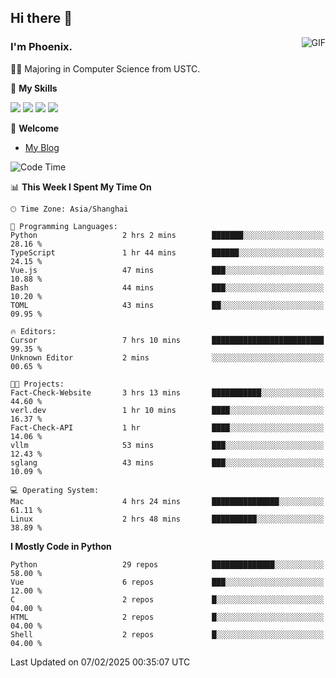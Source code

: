 ## Hi there 👋
<img align="right" alt="GIF" src="https://raw.githubusercontent.com/JoeyBling/JoeyBling/master/pic/pusheencode.gif" />

### I'm Phoenix.

👨‍🎓 Majoring in Computer Science from USTC.

🌟 **My Skills**

![](https://img.shields.io/badge/-Python-3e74a2?style=flat-square&logo=Python&logoColor=fff)
![](https://img.shields.io/badge/-C++-9f62a5?style=flat&logo=cplusplus&logoColor=white)
![](https://img.shields.io/badge/-Linux-185886?style=flat-square&logo=Linux&logoColor=fff)
![](https://img.shields.io/badge/-Rust-ff4136?style=flat-square&logo=Rust&logoColor=fff)

💬 **Welcome**

- [My Blog](https://ysy-phoenix.github.io/)

<!--START_SECTION:waka-->
![Code Time](http://img.shields.io/badge/Code%20Time-1%2C174%20hrs%2019%20mins-blue)

📊 **This Week I Spent My Time On** 

```text
🕑︎ Time Zone: Asia/Shanghai

💬 Programming Languages: 
Python                   2 hrs 2 mins        ███████░░░░░░░░░░░░░░░░░░   28.16 % 
TypeScript               1 hr 44 mins        ██████░░░░░░░░░░░░░░░░░░░   24.15 % 
Vue.js                   47 mins             ███░░░░░░░░░░░░░░░░░░░░░░   10.88 % 
Bash                     44 mins             ███░░░░░░░░░░░░░░░░░░░░░░   10.20 % 
TOML                     43 mins             ██░░░░░░░░░░░░░░░░░░░░░░░   09.95 % 

🔥 Editors: 
Cursor                   7 hrs 10 mins       █████████████████████████   99.35 % 
Unknown Editor           2 mins              ░░░░░░░░░░░░░░░░░░░░░░░░░   00.65 % 

🐱‍💻 Projects: 
Fact-Check-Website       3 hrs 13 mins       ███████████░░░░░░░░░░░░░░   44.60 % 
verl.dev                 1 hr 10 mins        ████░░░░░░░░░░░░░░░░░░░░░   16.37 % 
Fact-Check-API           1 hr                ████░░░░░░░░░░░░░░░░░░░░░   14.06 % 
vllm                     53 mins             ███░░░░░░░░░░░░░░░░░░░░░░   12.43 % 
sglang                   43 mins             ███░░░░░░░░░░░░░░░░░░░░░░   10.09 % 

💻 Operating System: 
Mac                      4 hrs 24 mins       ███████████████░░░░░░░░░░   61.11 % 
Linux                    2 hrs 48 mins       ██████████░░░░░░░░░░░░░░░   38.89 % 
```

**I Mostly Code in Python** 

```text
Python                   29 repos            ██████████████░░░░░░░░░░░   58.00 % 
Vue                      6 repos             ███░░░░░░░░░░░░░░░░░░░░░░   12.00 % 
C                        2 repos             █░░░░░░░░░░░░░░░░░░░░░░░░   04.00 % 
HTML                     2 repos             █░░░░░░░░░░░░░░░░░░░░░░░░   04.00 % 
Shell                    2 repos             █░░░░░░░░░░░░░░░░░░░░░░░░   04.00 % 
```




 Last Updated on 07/02/2025 00:35:07 UTC
<!--END_SECTION:waka-->

<!--
**ysy-phoenix/ysy-phoenix** is a ✨ _special_ ✨ repository because its `README.md` (this file) appears on your GitHub profile.

Here are some ideas to get you started:

- 🔭 I’m currently working on ...
- 🌱 I’m currently learning ...
- 👯 I’m looking to collaborate on ...
- 🤔 I’m looking for help with ...
- 💬 Ask me about ...
- 📫 How to reach me: ...
- 😄 Pronouns: ...
- ⚡ Fun fact: ...
-->
